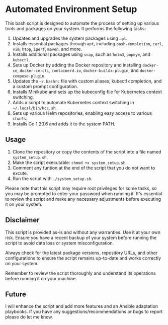 # Automated Environment Setup

This bash script is designed to automate the process of setting up various tools and packages on your system. It performs the following tasks:

1. Updates and upgrades the system packages using `apt`.
2. Installs essential packages through `apt`, including `bash-completion`, `curl`, `vim`, `htop`, `iperf`, `maven`, and more.
3. Installs additional packages using `snap`, such as `helm3`, `popeye`, and `kubectl`.
4. Sets up Docker by adding the Docker repository and installing `docker-ce`, `docker-ce-cli`, `containerd.io`, `docker-buildx-plugin`, and `docker-compose-plugin`.
5. Updates the `~/.bashrc` file with custom aliases, kubectl completion, and a custom prompt configuration.
6. Installs Minikube and sets up the kubeconfig file for Kubernetes context switching.
7. Adds a script to automate Kubernetes context switching in `~/.local/bin/kcc.sh`.
8. Sets up various Helm repositories, enabling easy access to various charts.
9. Installs Go 1.20.6 and adds it to the system PATH.

## Usage

1. Clone the repository or copy the contents of the script into a file named `system_setup.sh`.
2. Make the script executable: `chmod +x system_setup.sh`.
3. Comment any funtion at the end of the script that you do not want to excute. 
4. Run the script with `./system_setup.sh`.

Please note that this script may require root privileges for some tasks, so you may be prompted to enter your password when running it. It's essential to review the script and make any necessary adjustments before executing it on your system.

## Disclaimer

This script is provided as-is and without any warranties. Use it at your own risk. Ensure you have a recent backup of your system before running the script to avoid data loss or system misconfiguration.

Always check for the latest package versions, repository URLs, and other configurations to ensure the script remains up-to-date and works correctly on your system.

Remember to review the script thoroughly and understand its operations before running it on your machine.

## Future

I will enhance the script and add more features and an Ansible adaptation playbooks. If you have any suggestions/recommendations or bugs to report please do let me know.

